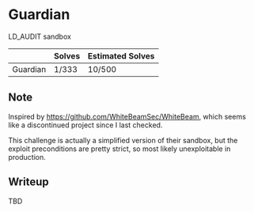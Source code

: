 # Guardian

LD\_AUDIT sandbox

|             | Solves | Estimated Solves |
| ----------- | ------ | ---------------- |
| Guardian    | 1/333  | 10/500           |

## Note

Inspired by https://github.com/WhiteBeamSec/WhiteBeam, which seems like a discontinued project since I last checked. 

This challenge is actually a simplified version of their sandbox, but the exploit preconditions are pretty strict, so most likely unexploitable in production.

## Writeup

TBD
